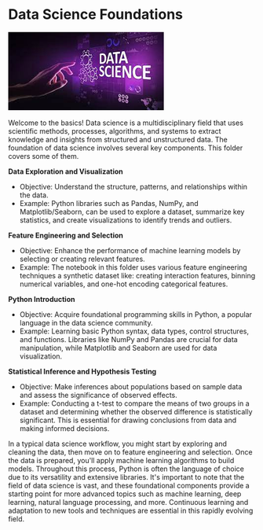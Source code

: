 # Data Science Foundations

![image](DataScience.jpg)

Welcome to the basics! Data science is a multidisciplinary field that uses scientific methods, processes, algorithms, and systems to extract knowledge and insights from structured and unstructured data. The foundation of data science involves several key components. This folder covers some of them.

**Data Exploration and Visualization**
 * Objective: Understand the structure, patterns, and relationships within the data.
 * Example: Python libraries such as Pandas, NumPy, and Matplotlib/Seaborn, can be used to explore a dataset, summarize key statistics, and create visualizations to identify trends and outliers.

**Feature Engineering and Selection**
 * Objective: Enhance the performance of machine learning models by selecting or creating relevant features.
 * Example: The notebook in this folder uses various feature engineering techniques a synthetic dataset like: creating interaction features, binning numerical variables, and one-hot encoding categorical features.

**Python Introduction**
 * Objective: Acquire foundational programming skills in Python, a popular language in the data science community.
 * Example: Learning basic Python syntax, data types, control structures, and functions. Libraries like NumPy and Pandas are crucial for data manipulation, while Matplotlib and Seaborn are used for data visualization. 

**Statistical Inference and Hypothesis Testing**
 * Objective: Make inferences about populations based on sample data and assess the significance of observed effects.
 * Example: Conducting a t-test to compare the means of two groups in a dataset and determining whether the observed difference is statistically significant. This is essential for drawing conclusions from data and making informed decisions.

In a typical data science workflow, you might start by exploring and cleaning the data, then move on to feature engineering and selection. Once the data is prepared, you'll apply machine learning algorithms to build models. Throughout this process, Python is often the language of choice due to its versatility and extensive libraries. It's important to note that the field of data science is vast, and these foundational components provide a starting point for more advanced topics such as machine learning, deep learning, natural language processing, and more. Continuous learning and adaptation to new tools and techniques are essential in this rapidly evolving field.